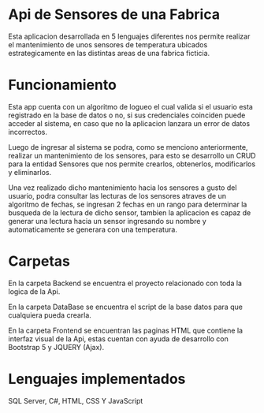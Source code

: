 # Api de Sensores de una Fabrica

Esta aplicacion desarrollada en 5 lenguajes diferentes nos permite realizar el mantenimiento de unos sensores de temperatura ubicados estrategicamente en las distintas areas de una fabrica ficticia.

# Funcionamiento

Esta app cuenta con un algoritmo de logueo el cual valida si el usuario esta registrado en la base de datos o no, si sus credenciales coinciden puede acceder al sistema, en caso que no la aplicacion lanzara un error de datos incorrectos.

Luego de ingresar al sistema se podra, como se menciono anteriormente, realizar un mantenimiento de los sensores, para esto se desarrollo un CRUD para la entidad Sensores que nos permite crearlos, obtenerlos, modificarlos y eliminarlos.

Una vez realizado dicho mantenimiento hacia los sensores a gusto del usuario, podra consultar las lecturas de los sensores atraves de un algoritmo de fechas, se ingresan 2 fechas en un rango para determinar la busqueda de la lectura de dicho sensor, tambien
la aplicacion es capaz de generar una lectura hacia un sensor ingresando su nombre y automaticamente se generara con una temperatura.

# Carpetas

En la carpeta Backend se encuentra el proyecto relacionado con toda la logica de la Api.

En la carpeta DataBase se encuentra el script de la base datos para que cualquiera pueda crearla.

En la carpeta Frontend se encuentran las paginas HTML que contiene la interfaz visual de la Api, estas cuentan con ayuda de desarrollo con Bootstrap 5 y JQUERY (Ajax).

# Lenguajes implementados

SQL Server, C#, HTML, CSS Y JavaScript
